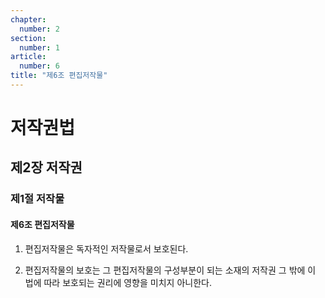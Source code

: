 ```yaml
---
chapter:
  number: 2
section:
  number: 1
article:
  number: 6
title: "제6조 편집저작물"
---
```

# 저작권법

## 제2장 저작권

### 제1절 저작물

#### 제6조 편집저작물

1. 편집저작물은 독자적인 저작물로서 보호된다.

2. 편집저작물의 보호는 그 편집저작물의 구성부분이 되는 소재의 저작권 그 밖에 이 법에 따라 보호되는 권리에 영향을 미치지 아니한다.
